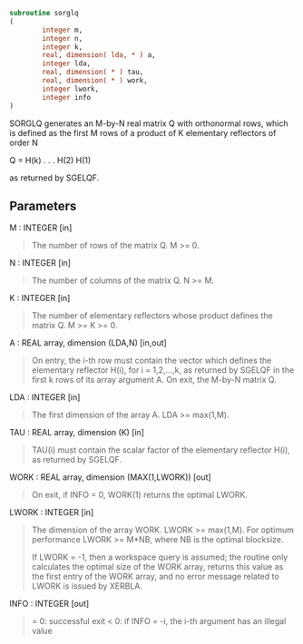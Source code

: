 ```fortran
subroutine sorglq
(
        integer m,
        integer n,
        integer k,
        real, dimension( lda, * ) a,
        integer lda,
        real, dimension( * ) tau,
        real, dimension( * ) work,
        integer lwork,
        integer info
)
```

SORGLQ generates an M-by-N real matrix Q with orthonormal rows,
which is defined as the first M rows of a product of K elementary
reflectors of order N

Q  =  H(k) . . . H(2) H(1)

as returned by SGELQF.

## Parameters
M : INTEGER [in]
> The number of rows of the matrix Q. M >= 0.

N : INTEGER [in]
> The number of columns of the matrix Q. N >= M.

K : INTEGER [in]
> The number of elementary reflectors whose product defines the
> matrix Q. M >= K >= 0.

A : REAL array, dimension (LDA,N) [in,out]
> On entry, the i-th row must contain the vector which defines
> the elementary reflector H(i), for i = 1,2,...,k, as returned
> by SGELQF in the first k rows of its array argument A.
> On exit, the M-by-N matrix Q.

LDA : INTEGER [in]
> The first dimension of the array A. LDA >= max(1,M).

TAU : REAL array, dimension (K) [in]
> TAU(i) must contain the scalar factor of the elementary
> reflector H(i), as returned by SGELQF.

WORK : REAL array, dimension (MAX(1,LWORK)) [out]
> On exit, if INFO = 0, WORK(1) returns the optimal LWORK.

LWORK : INTEGER [in]
> The dimension of the array WORK. LWORK >= max(1,M).
> For optimum performance LWORK >= M*NB, where NB is
> the optimal blocksize.
> 
> If LWORK = -1, then a workspace query is assumed; the routine
> only calculates the optimal size of the WORK array, returns
> this value as the first entry of the WORK array, and no error
> message related to LWORK is issued by XERBLA.

INFO : INTEGER [out]
> = 0:  successful exit
> < 0:  if INFO = -i, the i-th argument has an illegal value
